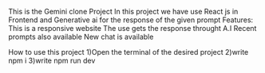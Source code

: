 This is the Gemini clone Project 
In this project we have use React js in Frontend and Generative ai for the response of the given prompt
Features:
This is a responsive website
The use gets the response throught A.I
Recent prompts also available 
New chat is available

How to use this project
1)Open the terminal of the desired project
2)write npm i
3)write npm run dev

